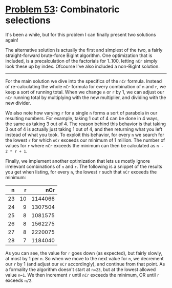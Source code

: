 # [Problem 53](https://projecteuler.net/problem=53): Combinatoric selections

It's been a while, but for this problem I can finally present two solutions again!

The alternative solution is actually the first and simplest of the two, a fairly straight-forward brute-force BigInt algorithm.
One optimization that is included, is a precalculation of the factorials for 1..100, letting `nCr` simply look these up by index.
Ofcourse I've also included a non-BigInt solution.

---

For the main solution we dive into the specifics of the `nCr` formula.
Instead of re-calculating the whole `nCr` formula for every combination of `n` and `r`, we keep a sort of running total.
When we change `n` or `r` by 1, we can adjust our `nCr` running total by multiplying with the new multiplier, and dividing with the new divider.

We also note how varying `r` for a single `n` forms a sort of parabola in our resulting numbers.
For example, taking 1 out of 4 can be done in 4 ways, the same as taking 3 out of 4.
The reason behind this behavior is that taking 3 out of 4 is actually just taking 1 out of 4, and then returning what you left instead of what you took.
To exploit this behavior, for every `n` we search for the lowest `r` for which `nCr` exceeds our minimum of 1 million.
The number of values for `r` where `nCr` exceeds the minimum can then be calculated as `n - 2 * r + 1`.

Finally, we implement another optimization that lets us mostly ignore irrelevant combinations of `n` and `r`.
The following is a snippet of the results you get when listing, for every `n`, the lowest `r` such that `nCr` exceeds the minimum:

 n |  r | nCr
--:|---:|-------:
23 | 10 | 1144066
24 |  9 | 1307504
25 |  8 | 1081575
26 |  8 | 1562275
27 |  8 | 2220075
28 |  7 | 1184040

As you can see, the value for `r` goes down (as expected), but fairly slowly, at most by 1 per `n`.
So when we move to the next value for `n`, we decrement our `r` by 1 (and adjust our `nCr` accordingly), and continue from that point.
As a formality the algorithm doesn't start at `n=23`, but at the lowest allowed value `n=1`.
We then increment `r` until `nCr` exceeds the minimum, OR until `r` exceeds `n/2`.
